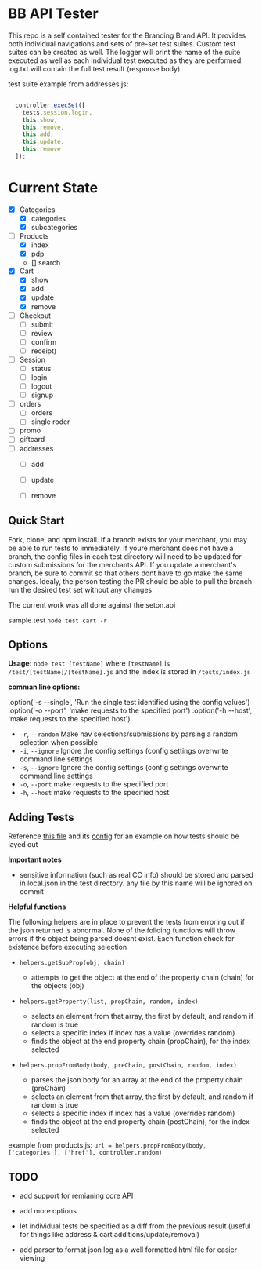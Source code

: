 # BB API Tester

This repo is a self contained tester for the Branding Brand API. It provides both individual navigations and sets of pre-set test suites. Custom test suites can be created as well. The logger will print the name of the suite executed as well as each individual test executed as they are performed. log.txt will contain the full test result (response body)

test suite example from addresses.js: 
```javascript

  controller.execSet([
    tests.session.login,
    this.show,
    this.remove,
    this.add,
    this.update,
    this.remove
  ]);
```

# Current State
- [x] Categories
  - [x] categories
  - [x] subcategories
- [ ] Products
  - [x] index
  - [x] pdp
  - [] search
- [x] Cart
  - [x] show
  - [x] add
  - [x] update
  - [x] remove
- [ ] Checkout
  - [ ] submit
  - [ ] review
  - [ ] confirm
  - [ ] receipt)
- [ ] Session 
  - [ ] status
  - [ ] login
  - [ ] logout
  - [ ] signup
- [ ] orders
  - [ ] orders
  - [ ] single roder
- [ ] promo
- [ ] giftcard
- [ ] addresses
  - [ ] add
  - [ ] update
  - [ ] remove


## Quick Start

Fork, clone, and npm install. If a branch exists for your merchant, you may be able to run tests to immediately. If youre merchant does not have a branch, the config files in each test directory will need to be updated for custom submissions for the merchants API. If you update a merchant's branch, be sure to commit so that others dont have to go make the same changes. Idealy, the person testing the PR should be able to pull the branch run the desired test set without any changes

The current work was all done against the seton.api 

sample test `node test cart -r`

## Options

**Usage:** `node test [testName]`
    where `[testName]` is `/test/[testName]/[testName].js` and the index is stored in `/tests/index.js`

**comman line options:** 

  .option('-s  --single',  'Run the single test identified using the config values')
  .option('-o  --port',       'make requests to the specified port')
  .option('-h  --host',    'make requests to the specified host')
  
* `-r`, `--random`  Make nav selections/submissions by parsing a random selection when possible
* `-i`, `--ignore`  Ignore the config settings (config settings overwrite command line settings
* `-s`, `--ignore`  Ignore the config settings (config settings overwrite command line settings
* `-o`, `--port`    make requests to the specified port
* `-h`, `--host`    make requests to the specified host'
  
## Adding Tests
  
Reference [this file](https://github.com/johnhof/BB_API_Tester/blob/master/tests/custom/custom.js) and its [config](https://github.com/johnhof/BB_API_Tester/blob/master/tests/custom/config.json) for an example on how tests should be layed out

**Important notes**
* sensitive information (such as real CC info) should be stored and parsed in local.json in the test directory. any file by this name will be ignored on commit

**Helpful functions**

The following helpers are in place to prevent the tests from erroring out if the json returned is abnormal. None of the folloing functions will throw errors if the object being parsed doesnt exist. Each function check for existence before executing selection

  * `helpers.getSubProp(obj, chain)`
    * attempts to get the object at the end of the property chain (chain) for the objects (obj)

  * `helpers.getProperty(list, propChain, random, index)`
    * selects an element from that array, the first by default, and random if random is true
    * selects a specific index if index has a value (overrides random)
    * finds the object at the end property chain (propChain), for the index selected
    
  * `helpers.propFromBody(body, preChain, postChain, random, index)`
    * parses the json body for an array at the end of the property chain (preChain)
    * selects an element from that array, the first by default, and random if random is true
    * selects a specific index if index has a value (overrides random)
    * finds the object at the end property chain (postChain), for the index selected
    
example from products.js: `url = helpers.propFromBody(body, ['categories'], ['href'], controller.random)`

## TODO

* add support for remianing core API

* add more options

* let individual tests be specified as a diff from the previous result (useful for things like address & cart additions/update/removal)

* add parser to format json log as a well formatted html file for easier viewing
